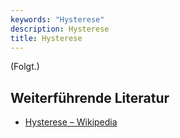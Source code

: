 ```yaml
---
keywords: "Hysterese"
description: Hysterese
title: Hysterese
---
```


(Folgt.)

## Weiterführende Literatur

* [Hysterese – Wikipedia](https://de.wikipedia.org/wiki/Hysterese)
